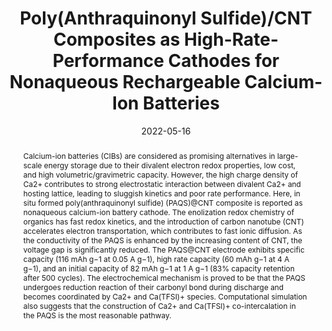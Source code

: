 ---
title: "Poly(Anthraquinonyl Sulfide)/CNT Composites as High-Rate-Performance Cathodes for Nonaqueous Rechargeable Calcium-Ion Batteries"
authors:
- Siqi Zhang
- You-Liang Zhu
- Denghu Wang
- Chunguang Li
- Yu Han
- Zhan Shi
- Shouhua Feng
date: "2022-05-16"
doi: "10.1002/advs.202200397"
publication_types: ["期刊文章"]
publication: "Advanced Science"
abstract: "<!--more-->
Calcium-ion batteries (CIBs) are considered as promising  alternatives in large-scale energy storage due to their divalent  electron redox properties, low cost, and high volumetric/gravimetric  capacity. However, the high charge density of Ca2+ contributes to strong  electrostatic interaction between divalent Ca2+ and hosting lattice,  leading to sluggish kinetics and poor rate performance. Here, in situ  formed poly(anthraquinonyl sulfide) (PAQS)@CNT composite is reported as  nonaqueous calcium-ion battery cathode. The enolization redox chemistry  of organics has fast redox kinetics, and the introduction of carbon  nanotube (CNT) accelerates electron transportation, which contributes to  fast ionic diffusion. As the conductivity of the PAQS is enhanced by  the increasing content of CNT, the voltage gap is significantly reduced.  The PAQS@CNT electrode exhibits specific capacity (116 mAh g−1 at 0.05 A  g−1), high rate capacity (60 mAh g−1 at 4 A g−1), and an initial  capacity of 82 mAh g−1 at 1 A g−1 (83% capacity retention after 500  cycles). The electrochemical mechanism is proved to be that the PAQS  undergoes reduction reaction of their carbonyl bond during discharge and  becomes coordinated by Ca2+ and Ca(TFSI)+ species. Computational  simulation also suggests that the construction of Ca2+ and Ca(TFSI)+  co-intercalation in the PAQS is the most reasonable pathway."
url_pdf: "https://onlinelibrary.wiley.com/doi/abs/10.1002/advs.202200397"
---